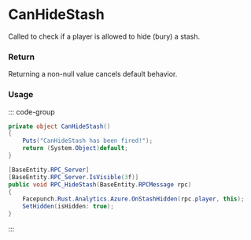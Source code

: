 # CanHideStash
<Badge type="info" text="Player"/><Badge type="danger" text="Carbon Compatible"/><Badge type="warning" text="Oxide Compatible"/>
Called to check if a player is allowed to hide (bury) a stash.

### Return
Returning a non-null value cancels default behavior.

### Usage
::: code-group
```csharp [Example]
private object CanHideStash()
{
	Puts("CanHideStash has been fired!");
	return (System.Object)default;
}
```
```csharp [Source — Assembly-CSharp @ StashContainer]
[BaseEntity.RPC_Server]
[BaseEntity.RPC_Server.IsVisible(3f)]
public void RPC_HideStash(BaseEntity.RPCMessage rpc)
{
	Facepunch.Rust.Analytics.Azure.OnStashHidden(rpc.player, this);
	SetHidden(isHidden: true);
}

```
:::
